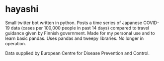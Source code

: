 # hayashi
 Small twitter bot written in python. Posts a time series of Japanese COVID-19 data (cases per 100,000 people in past 14 days) compared to travel guidance given by Finnish government. Made for my personal use and to learn basic pandas. Uses pandas and tweepy libraries. No longer in operation. 
 
 Data supplied by European Centre for Disease Prevention and Control.
